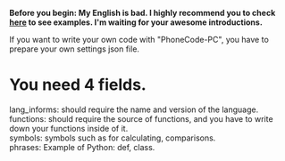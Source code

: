 **Before you begin: My English is bad. I highly recommend you to check [here](https://github.com/kim-yeon-gyu-exlock/Phone-Code-PC/blob/master/Documents/jsonExamples/language1.json) to see examples. I'm waiting for your awesome introductions.**

If you want to write your own code with "PhoneCode-PC", you have to prepare your own settings json file.

# You need 4 fields.
lang_informs: should require the name and version of the language.<br/>
functions: should require the source of functions, and you have to write down your functions inside of it.<br/>
symbols: symbols such as for calculating, comparisons.<br/>
phrases: Example of Python: def, class.<br/>
